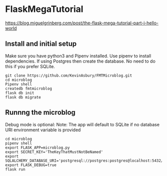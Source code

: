 # FlaskMegaTutorial
https://blog.miguelgrinberg.com/post/the-flask-mega-tutorial-part-i-hello-world

## Install and initial setup
Make sure you have python3 and Pipenv installed.
Use pipenv to install dependencies.
If using Postgres then create the database. No need to do this if you prefer SQLite.
```
git clone https://github.com/KevinAsbury/FMTMicroblog.git
cd microblog
Pipenv shell
createdb fmtmicroblog
flask db init
flask db migrate
```

## Runnng the microblog
Debug mode is optional:
Note: The app will default to SQLite if no database URI environment variable is provided
```
cd microblog
pipenv shell
export FLASK_APP=microblog.py
export SECRET_KEY='TheKeyThatMustNotBeNamed'
export SQLALCHEMY_DATABASE_URI='postgresql://postgres:postgres@localhost:5432/fmtmicroblog'
export FLASK_DEBUG=true
flask run
```
